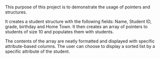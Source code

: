 This purpose of this project is to demonstrate the usage of pointers and structures.

It creates a student structure with the following fields: Name, Student ID, grade, birthday and Home Town.
It then creates an array of pointers to students of size 10 and populates them with students.

The contents of the array are neatly formatted and displayed with specific attribute-based columns. The user can choose to display a sorted list by a specific attribute of the student.
